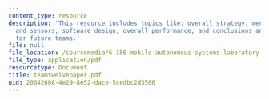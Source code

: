 ```yaml
---
content_type: resource
description: 'This resource includes topics like: overall strategy, mechanical design
  and sensors, software design, overall performance, and conclusions and suggestions
  for future teams.'
file: null
file_location: /coursemedia/6-186-mobile-autonomous-systems-laboratory-january-iap-2005/200426084e298e52dace5cedbc2d3506_teamtwelvepaper.pdf
file_type: application/pdf
resourcetype: Document
title: teamtwelvepaper.pdf
uid: 20042608-4e29-8e52-dace-5cedbc2d3506
---
```

